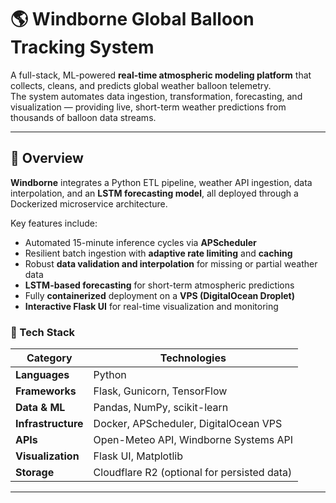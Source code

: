 # 🌎 Windborne Global Balloon Tracking System

A full-stack, ML-powered **real-time atmospheric modeling platform** that collects, cleans, and predicts global weather balloon telemetry.  
The system automates data ingestion, transformation, forecasting, and visualization — providing live, short-term weather predictions from thousands of balloon data streams.

---

## 🚀 Overview

**Windborne** integrates a Python ETL pipeline, weather API ingestion, data interpolation, and an **LSTM forecasting model**, all deployed through a Dockerized microservice architecture.

Key features include:
- Automated 15-minute inference cycles via **APScheduler**
- Resilient batch ingestion with **adaptive rate limiting** and **caching**
- Robust **data validation and interpolation** for missing or partial weather data
- **LSTM-based forecasting** for short-term atmospheric predictions
- Fully **containerized** deployment on a **VPS (DigitalOcean Droplet)**
- **Interactive Flask UI** for real-time visualization and monitoring

### 🧩 Tech Stack

| Category | Technologies |
|-----------|---------------|
| **Languages** | Python |
| **Frameworks** | Flask, Gunicorn, TensorFlow |
| **Data & ML** | Pandas, NumPy, scikit-learn |
| **Infrastructure** | Docker, APScheduler, DigitalOcean VPS |
| **APIs** | Open-Meteo API, Windborne Systems API |
| **Visualization** | Flask UI, Matplotlib |
| **Storage** | Cloudflare R2 (optional for persisted data) |

---
